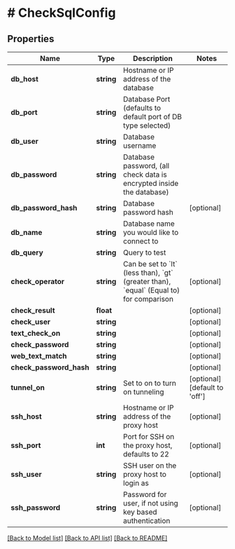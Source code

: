 # # CheckSqlConfig

## Properties

Name | Type | Description | Notes
------------ | ------------- | ------------- | -------------
**db_host** | **string** | Hostname or IP address of the database |
**db_port** | **string** | Database Port (defaults to default port of DB type selected) |
**db_user** | **string** | Database username |
**db_password** | **string** | Database password, (all check data is encrypted inside the database) |
**db_password_hash** | **string** | Database password hash | [optional]
**db_name** | **string** | Database name you would like to connect to |
**db_query** | **string** | Query to test |
**check_operator** | **string** | Can be set to &#x60;lt&#x60; (less than), &#x60;gt&#x60; (greater than), &#x60;equal&#x60; (Equal to) for comparison | [optional]
**check_result** | **float** |  | [optional]
**check_user** | **string** |  | [optional]
**text_check_on** | **string** |  | [optional]
**check_password** | **string** |  | [optional]
**web_text_match** | **string** |  | [optional]
**check_password_hash** | **string** |  | [optional]
**tunnel_on** | **string** | Set to on to turn on tunneling | [optional] [default to 'off']
**ssh_host** | **string** | Hostname or IP address of the proxy host | [optional]
**ssh_port** | **int** | Port for SSH on the proxy host, defaults to 22 | [optional]
**ssh_user** | **string** | SSH user on the proxy host to login as | [optional]
**ssh_password** | **string** | Password for user, if not using key based authentication | [optional]

[[Back to Model list]](../../README.md#models) [[Back to API list]](../../README.md#endpoints) [[Back to README]](../../README.md)
